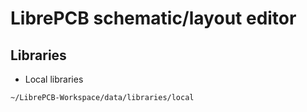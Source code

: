 # LibrePCB schematic/layout editor
## Libraries
- Local libraries
```
~/LibrePCB-Workspace/data/libraries/local
```
